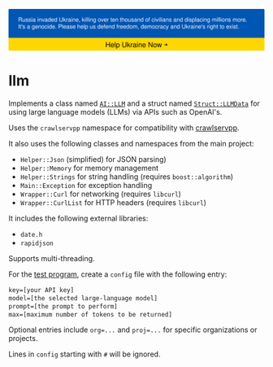 [![Stand With Ukraine](https://raw.githubusercontent.com/vshymanskyy/StandWithUkraine/main/banner2-direct.svg)](https://stand-with-ukraine.pp.ua)

# llm

Implements a class named [`AI::LLM`](https://github.com/crawlserv/llm/blob/main/src/AI/LLM.hpp) and a struct named [`Struct::LLMData`](https://github.com/crawlserv/llm/blob/main/src/Struct/LLMData.hpp) for using large language models (LLMs) via APIs such as OpenAI's.

Uses the `crawlservpp` namespace for compatibility with [crawlservpp](https://github.com/crawlserv/crawlservpp).

It also uses the following classes and namespaces from the main project:
* `Helper::Json` (simplified) for JSON parsing)
* `Helper::Memory` for memory management
* `Helper::Strings` for string handling (requires `boost::algorithm`)
* `Main::Exception` for exception handling
* `Wrapper::Curl` for networking (requires `libcurl`)
* `Wrapper::CurlList` for HTTP headers (requires `libcurl`)

It includes the following external libraries:
* `date.h`
* `rapidjson`

Supports multi-threading.

For the [test program](https://github.com/crawlserv/llm/blob/main/src/main.cpp), create a `config` file with the following entry:

```
key=[your API key]
model=[the selected large-language model]
prompt=[the prompt to perform]
max=[maximum number of tokens to be returned]
```

Optional entries include `org=...` and `proj=...` for specific organizations or projects.

Lines in `config` starting with `#` will be ignored.
